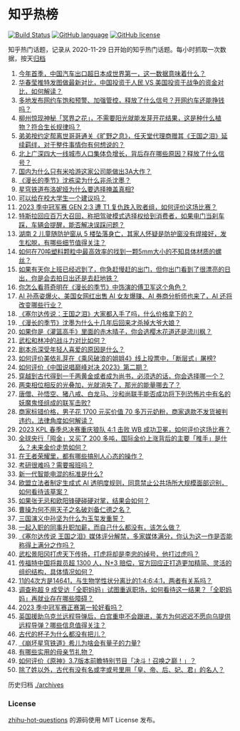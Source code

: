 # 知乎热榜
[![Build Status](https://github.com/ToWeLong/zhihu-hot-questions/workflows/CI/badge.svg)](https://github.com/ToWeLong/zhihu-hot-questions/actions)
[![GitHub language](https://img.shields.io/badge/language-golang-orange.svg)](https://golang.org/)
[![GitHub license](https://img.shields.io/github/license/ToWeLong/zhihu-hot-questions)](https://github.com/ToWeLong/zhihu-hot-questions/blob/main/LICENSE)

知乎热门话题，记录从 2020-11-29 日开始的知乎热门话题。每小时抓取一次数据，按天[归档](./archives)

<!-- BEGIN -->

1. [今年首季，中国汽车出口超日本成世界第一，这一数据意味着什么？](https://www.zhihu.com/question/600755135)
1. [华春莹推特发图做最新对比，中国投资于人民 VS 美国投资于战争的资金对比，如何解读？](https://www.zhihu.com/question/600777675)
1. [多地发布网约车饱和预警、加强管控，释放了什么信号？开网约车还能挣钱吗？](https://www.zhihu.com/question/600761617)
1. [柳州惊现神秘「冥界之花」，不需要阳光就能发芽开花结果，这是种什么植物？符合生长规律吗？](https://www.zhihu.com/question/600586178)
1. [弟弟按约定帮离世哥哥通关《旷野之息》，任天堂代理商赠其《王国之泪》延续羁绊，对于整件事情你有何想说的？](https://www.zhihu.com/question/600389996)
1. [北上广深四大一线城市人口集体负增长，背后存在哪些原因？释放了什么信号？](https://www.zhihu.com/question/600761941)
1. [国内为什么只有米哈游这家公司能做出3A大作？](https://www.zhihu.com/question/599835719)
1. [《漫长的季节》沈栋梁为什么非杀沈墨？](https://www.zhihu.com/question/598666853)
1. [星穹铁道布洛妮娅为什么要选择掩盖真相?](https://www.zhihu.com/question/599382110)
1. [可以给在校大学生一个建议吗？](https://www.zhihu.com/question/377176699)
1. [2023 季中冠军赛 GEN 2:3 遭 T1 复仇跌入败者组，如何评价这场比赛？](https://www.zhihu.com/question/600778616)
1. [特斯拉回应百万大召回，称把驾驶模式选择权给到消费者，如果电门当刹车踩，车辆会提醒，能否解决误踩问题？](https://www.zhihu.com/question/600786500)
1. [湖南 2 儿童随防护窗从 5 楼坠落身亡，其家人怀疑是防护窗没有焊接好，发生松脱，有哪些细节值得关注？](https://www.zhihu.com/question/600749308)
1. [如何在70吨塑料颗粒中最高效率的找到一颗5mm大小的不知具体材质的螺丝？](https://www.zhihu.com/question/595410342)
1. [如果有天你上班已经迟到了，你急赶慢赶的出门，但你出门看到了很漂亮的日出，你是会去拍日出还是去赶地铁？](https://www.zhihu.com/question/593842756)
1. [你怎么看蒋奇明在《漫长的季节》中饰演的傅卫军这个角色？](https://www.zhihu.com/question/598532760)
1. [AI 孙燕姿爆火、美国女网红出售 AI 女友爆赚、AI 券商分析师也来了，AI 还将改变哪些行业？](https://www.zhihu.com/question/600653363)
1. [《塞尔达传说：王国之泪》大家都入手了吗，什么价格拿下的？](https://www.zhihu.com/question/596272793)
1. [《漫长的季节》沈墨为什么十几年后回来才杀掉大爷大娘？](https://www.zhihu.com/question/600123626)
1. [如果你是《灌篮高手》里面的赤木晴子，你会选樱木花道还是流川枫？](https://www.zhihu.com/question/597385096)
1. [武松和林冲的战斗力对比如何？](https://www.zhihu.com/question/575226463)
1. [剧本杀深受年轻人喜爱的原因是什么？](https://www.zhihu.com/question/596368846)
1. [如何评价美依礼芽在《乘风破浪的姐姐4》线上投票中，「断层式」屠榜?](https://www.zhihu.com/question/599831254)
1. [如何评价《中国说唱巅峰对决 2023》第二期？](https://www.zhihu.com/question/600778535)
1. [穿越到古代得到一千两黄金或者成为尚书，必须选的话，你会选择哪一个？](https://www.zhihu.com/question/599388135)
1. [两束相位相反的光叠加，光就消失了，那光的能量哪去了？](https://www.zhihu.com/question/34125620)
1. [唐僧、孙悟空、猪八戒、白龙马、沙和尚联手能否成功将下列恐怖片中有名的妖魔鬼怪组成的联军击败?](https://www.zhihu.com/question/600067650)
1. [商家标错价格，男子花 1700 元买价值 70 多万元奶粉，商家退款不发货被判违约，法律角度如何解读？](https://www.zhihu.com/question/600730098)
1. [2023 KPL 春季总决赛重庆狼队 4:1 击败 WB 成功卫冕，如何评价这场比赛？](https://www.zhihu.com/question/600782681)
1. [全球央行「囤金」又买了 200 多吨，国际金价上涨背后的主要「推手」是什么？未来金价走势如何？](https://www.zhihu.com/question/600637965)
1. [在王者荣耀里，都有哪些搞别人心态的操作？](https://www.zhihu.com/question/599578847)
1. [考研很难吗？需要报班吗？](https://www.zhihu.com/question/595879937)
1. [新一代智能电混的标准是什么?](https://www.zhihu.com/question/600743944)
1. [欧盟立法者制定生成式 AI 透明度规则，同意禁止公共场所大规模面部识别，如何看待该草案？](https://www.zhihu.com/question/600590110)
1. [如果张无忌和欧阳锋硬碰硬对掌，结果会如何？](https://www.zhihu.com/question/600158005)
1. [曹操为何不用天子之名破刘备仁德之名？](https://www.zhihu.com/question/599934591)
1. [三国演义中孙坚为什么为玉玺发重誓？](https://www.zhihu.com/question/599665388)
1. [一起入职的同事升职加薪，而自己什么都没有，该怎么做？](https://www.zhihu.com/question/570812753)
1. [《塞尔达传说 王国之泪》媒体评分解禁，多家媒体满分，你认为这一作是否能称得上满分之作吗？](https://www.zhihu.com/question/600443302)
1. [武松景阳冈打虎天下传扬，打虎将却是李忠的绰号，他打过虎吗？](https://www.zhihu.com/question/589223397)
1. [传福特中国将裁员超 1300 人，N+3 赔偿，官方回应正打造更加精简、灵活的组织结构，具体情况如何？](https://www.zhihu.com/question/600605109)
1. [11的4次方是14641，与生物学性状分离比的1:4:6:4:1，两者有关系吗？](https://www.zhihu.com/question/600476706)
1. [调查称超 9 成受访「全职妈妈」试图重返职场，如何看待这一结果？「全职妈妈」再就业存在哪些障碍？](https://www.zhihu.com/question/600606292)
1. [2023 季中冠军赛正赛第一轮好看吗？](https://www.zhihu.com/question/600672857)
1. [英国援助乌克兰远程导弹后，白宫重申不会跟进，美方为何迟迟不愿向乌提供远程导弹？哪些信息值得关注？](https://www.zhihu.com/question/600766176)
1. [古代的杯子为什么都没有把儿？](https://www.zhihu.com/question/600080777)
1. [《崩坏星穹铁道》希儿为啥会有量子的力量?](https://www.zhihu.com/question/599469719)
1. [有哪些实用的母亲节礼物？](https://www.zhihu.com/question/45129537)
1. [如何评价《原神》3.7版本前瞻特别节目「决斗！召唤之巅！」？](https://www.zhihu.com/question/600796222)
1. [除了姓以外，古代有没有名或字或号里用「皇、帝、后、妃、君」的名人？](https://www.zhihu.com/question/598108129)

<!-- END -->

历史归档 [./archives](./archives)


### License
[zhihu-hot-questions](https://github.com/towelong/zhihu-hot-questions) 的源码使用 MIT License 发布。